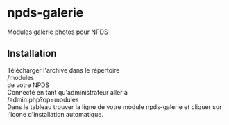 # npds-galerie
Modules galerie photos pour NPDS

## Installation
Télécharger l'archive dans le répertoire  
  /modules  
  de votre NPDS  
  Connecté en tant qu'administrateur aller à  
  /admin.php?op=modules  
  Dans le tableau trouver la ligne de votre module npds-galerie et cliquer sur l'icone d'installation automatique.
